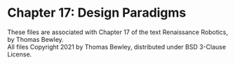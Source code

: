 # Chapter 17: Design Paradigms
These files are associated with Chapter 17 of the text Renaissance Robotics, by Thomas Bewley.<BR>
All files Copyright 2021 by Thomas Bewley, distributed under BSD 3-Clause License.
